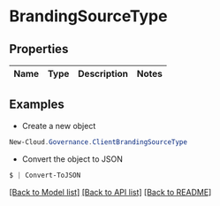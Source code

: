 # BrandingSourceType
## Properties

Name | Type | Description | Notes
------------ | ------------- | ------------- | -------------

## Examples

- Create a new object
```powershell
New-Cloud.Governance.ClientBrandingSourceType 
```

- Convert the object to JSON
```powershell
$ | Convert-ToJSON
```


[[Back to Model list]](../README.md#documentation-for-models) [[Back to API list]](../README.md#documentation-for-api-endpoints) [[Back to README]](../README.md)

